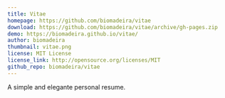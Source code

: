 ```yaml
---
title: Vitae
homepage: https://github.com/biomadeira/vitae
download: https://github.com/biomadeira/vitae/archive/gh-pages.zip
demo: https://biomadeira.github.io/vitae/
author: biomadeira
thumbnail: vitae.png
license: MIT License
license_link: http://opensource.org/licenses/MIT
github_repo: biomadeira/vitae
---
```


A simple and elegante personal resume.